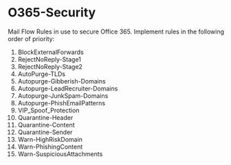 # O365-Security
Mail Flow Rules in use to secure Office 365. Implement rules in the following order of priority:

1. BlockExternalForwards
2. RejectNoReply-Stage1
3. RejectNoReply-Stage2
4. AutoPurge-TLDs
5. Autopurge-Gibberish-Domains
6. Autopurge-LeadRecruiter-Domains
7. Autopurge-JunkSpam-Domains
8. Autopurge-PhishEmailPatterns
9. VIP_Spoof_Protection
10. Quarantine-Header
11. Quarantine-Content
12. Quarantine-Sender
13. Warn-HighRiskDomain
14. Warn-PhishingContent
15. Warn-SuspiciousAttachments
